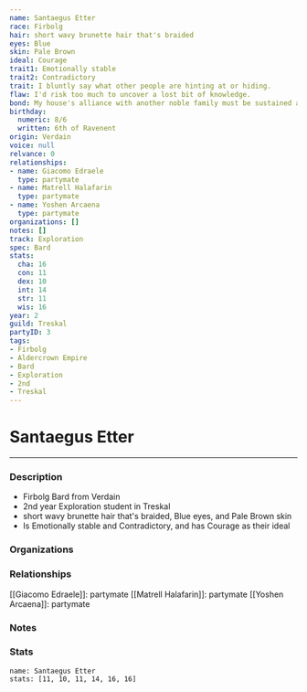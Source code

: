 ```yaml
---
name: Santaegus Etter
race: Firbolg
hair: short wavy brunette hair that's braided
eyes: Blue
skin: Pale Brown
ideal: Courage
trait1: Emotionally stable
trait2: Contradictory
trait: I bluntly say what other people are hinting at or hiding.
flaw: I'd risk too much to uncover a lost bit of knowledge.
bond: My house's alliance with another noble family must be sustained at all costs.
birthday:
  numeric: 8/6
  written: 6th of Ravenent
origin: Verdain
voice: null
relvance: 0
relationships:
- name: Giacomo Edraele
  type: partymate
- name: Matrell Halafarin
  type: partymate
- name: Yoshen Arcaena
  type: partymate
organizations: []
notes: []
track: Exploration
spec: Bard
stats:
  cha: 16
  con: 11
  dex: 10
  int: 14
  str: 11
  wis: 16
year: 2
guild: Treskal
partyID: 3
tags:
- Firbolg
- Aldercrown Empire
- Bard
- Exploration
- 2nd
- Treskal
---
```

# Santaegus Etter
---
### Description
- Firbolg Bard from Verdain
- 2nd year Exploration student in Treskal
- short wavy brunette hair that's braided, Blue eyes, and Pale Brown skin
- Is Emotionally stable and Contradictory, and has Courage as their ideal

### Organizations

### Relationships
[[Giacomo Edraele]]: partymate
[[Matrell Halafarin]]: partymate
[[Yoshen Arcaena]]: partymate

### Notes

### Stats
```statblock
name: Santaegus Etter
stats: [11, 10, 11, 14, 16, 16]
```